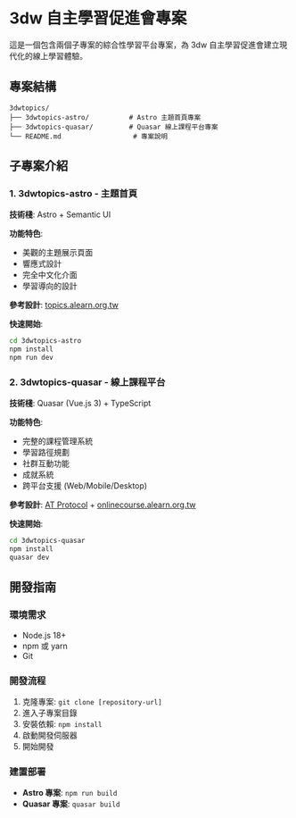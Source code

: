 # 3dw 自主學習促進會專案

這是一個包含兩個子專案的綜合性學習平台專案，為 3dw 自主學習促進會建立現代化的線上學習體驗。

## 專案結構

```
3dwtopics/
├── 3dwtopics-astro/          # Astro 主題首頁專案
├── 3dwtopics-quasar/         # Quasar 線上課程平台專案
└── README.md                  # 專案說明
```

## 子專案介紹

### 1. 3dwtopics-astro - 主題首頁

**技術棧**: Astro + Semantic UI

**功能特色**:
-  美觀的主題展示頁面
-  響應式設計
-  完全中文化介面
-  學習導向的設計

**參考設計**: [topics.alearn.org.tw](https://topics.alearn.org.tw/)

**快速開始**:
```bash
cd 3dwtopics-astro
npm install
npm run dev
```

### 2. 3dwtopics-quasar - 線上課程平台

**技術棧**: Quasar (Vue.js 3) + TypeScript

**功能特色**:
-  完整的課程管理系統
-  學習路徑規劃
-  社群互動功能
-  成就系統
-  跨平台支援 (Web/Mobile/Desktop)

**參考設計**: [AT Protocol](https://atproto.com/) + [onlinecourse.alearn.org.tw](https://onlinecourse.alearn.org.tw/#/)

**快速開始**:
```bash
cd 3dwtopics-quasar
npm install
quasar dev
```


## 開發指南

### 環境需求
- Node.js 18+
- npm 或 yarn
- Git

### 開發流程
1. 克隆專案: `git clone [repository-url]`
2. 進入子專案目錄
3. 安裝依賴: `npm install`
4. 啟動開發伺服器
5. 開始開發

### 建置部署
- **Astro 專案**: `npm run build`
- **Quasar 專案**: `quasar build`

